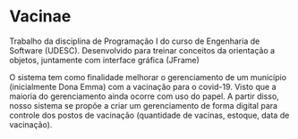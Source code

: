 # Vacinae

Trabalho da disciplina de Programação I do curso de Engenharia de Software (UDESC). Desenvolvido para treinar conceitos da orientação a objetos, juntamente com interface gráfica (JFrame)

O sistema tem como finalidade melhorar o gerenciamento de um município
(inicialmente Dona Emma) com a vacinação para o covid-19. Visto que a maioria do
gerenciamento ainda ocorre com uso do papel. A partir disso, nosso sistema se
propõe a criar um gerenciamento de forma digital para controle dos postos de
vacinação (quantidade de vacinas, estoque, data de vacinação).
